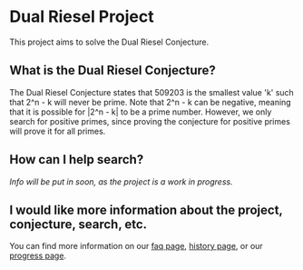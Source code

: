 # Dual Riesel Project

This project aims to solve the Dual Riesel Conjecture.

## What is the Dual Riesel Conjecture?

The Dual Riesel Conjecture states that 509203 is the smallest value 'k' such that 2^n - k will never be prime.
Note that 2^n - k can be negative, meaning that it is possible for |2^n - k| to be a prime number. However, we only search for positive primes, since proving the conjecture for positive primes will prove it for all primes.

## How can I help search?

_Info will be put in soon, as the project is a work in progress._

## I would like more information about the project, conjecture, search, etc.

  You can find more information on our [faq page](https://mathisfun0.github.io/DualRieselProject/faq), [history page](https://mathisfun0.github.io/DualRieselProject/history), or our [progress page](https://mathisfun0.github.io/DualRieselProject/progress).
